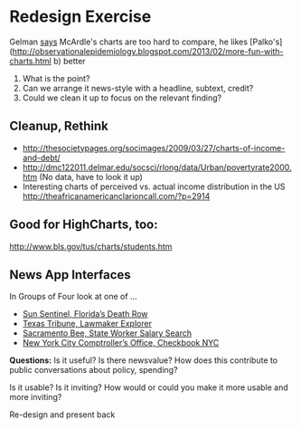 # Redesign Exercise

Gelman [says](http://andrewgelman.com/2013/03/17/the-disappearing-or-non-disappearing-middle-class/) McArdle's charts are too hard to compare, he likes [Palko's](http://observationalepidemiology.blogspot.com/2013/02/more-fun-with-charts.html b) better 


1) What is the point?   
2) Can we arrange it news-style with a headline, subtext, credit?  
3) Could we clean it up to focus on the relevant finding? 

## Cleanup, Rethink

* http://thesocietypages.org/socimages/2009/03/27/charts-of-income-and-debt/  
* http://dmc122011.delmar.edu/socsci/rlong/data/Urban/povertyrate2000.htm (No data, have to look it up)
* Interesting charts of perceived vs. actual income distribution in the US http://theafricanamericanclarioncall.com/?p=2914



## Good for HighCharts, too:

http://www.bls.gov/tus/charts/students.htm

## News App Interfaces
In Groups of Four look at one of …

+ [Sun Sentinel, Florida’s Death Row](http://www.texastribune.org/bidness/explore/)
+ [Texas Tribune, Lawmaker Explorer](http://www.texastribune.org/bidness/explore/)
+ [Sacramento Bee, State Worker Salary Search](http://www.sacbee.com/statepay/)
+ [New York City Comptroller’s Office, Checkbook NYC](http://www.checkbooknyc.com/)


**Questions:**
Is it useful? Is there newsvalue? How does this contribute to public conversations about policy, spending? 

Is it usable? Is it inviting? How would or could you make it more usable and more inviting? 

Re-design and present back
